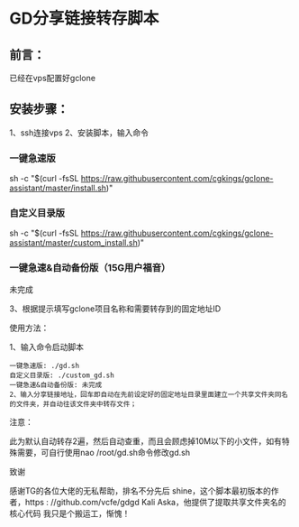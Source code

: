 # GD分享链接转存脚本

## 前言：
已经在vps配置好gclone

## 安装步骤：

1、ssh连接vps
2、安装脚本，输入命令

### 一键急速版

sh -c "$(curl -fsSL https://raw.githubusercontent.com/cgkings/gclone-assistant/master/install.sh)" 

### 自定义目录版

sh -c "$(curl -fsSL https://raw.githubusercontent.com/cgkings/gclone-assistant/master/custom_install.sh)"  

### 一键急速&自动备份版（15G用户福音）

未完成

3、根据提示填写gclone项目名称和需要转存到的固定地址ID

使用方法：

1、输入命令启动脚本

    一键急速版: ./gd.sh
    自定义目录版: ./custom_gd.sh
    一键急速&自动备份版: 未完成
    2、输入分享链接地址，回车即自动在先前设定好的固定地址目录里面建立一个共享文件夹同名的文件夹，并自动往该文件夹中转存文件；

注意：

此为默认自动转存2遍，然后自动查重，而且会顾虑掉10M以下的小文件，如有特殊需要，可自行使用nao /root/gd.sh命令修改gd.sh

致谢

感谢TG的各位大佬的无私帮助，排名不分先后
shine，这个脚本最初版本的作者，https : //github.com/vcfe/gdgd
Kali Aska，他提供了提取共享文件夹名的核心代码
我只是个搬运工，惭愧！
